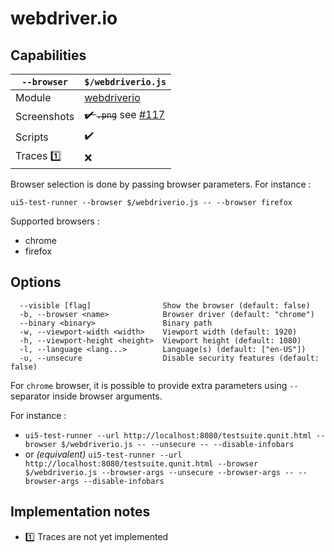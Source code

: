 # webdriver.io

## Capabilities

| `--browser` | `$/webdriverio.js` |
|---|---|
| Module | [webdriverio](https://www.npmjs.com/package/webdriverio) |
| Screenshots | <s>✔️ `.png`</s> see [#117](https://github.com/ArnaudBuchholz/ui5-test-runner/issues/117) |
| Scripts | ✔️ |
| Traces 1️⃣ | ❌ |

Browser selection is done by passing browser parameters. For instance :

`ui5-test-runner --browser $/webdriverio.js -- --browser firefox`

Supported browsers :

* chrome
* firefox

## Options

```text
  --visible [flag]                Show the browser (default: false)
  -b, --browser <name>            Browser driver (default: "chrome")
  --binary <binary>               Binary path
  -w, --viewport-width <width>    Viewport width (default: 1920)
  -h, --viewport-height <height>  Viewport height (default: 1080)
  -l, --language <lang...>        Language(s) (default: ["en-US"])
  -u, --unsecure                  Disable security features (default: false)
```

For `chrome` browser, it is possible to provide extra parameters using `--` separator inside browser arguments.

For instance :

* `ui5-test-runner --url http://localhost:8080/testsuite.qunit.html --browser $/webdriverio.js -- --unsecure -- --disable-infobars`
* or *(equivalent)* `ui5-test-runner --url http://localhost:8080/testsuite.qunit.html --browser $/webdriverio.js --browser-args --unsecure --browser-args -- --browser-args --disable-infobars`

## Implementation notes

* 1️⃣ Traces are not yet implemented
